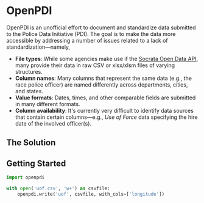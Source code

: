 # OpenPDI

OpenPDI is an unofficial effort to document and standardize data submitted to 
the Police Data Initiative (PDI). The goal is to make the data more accessible 
by addressing a number of issues related to a lack of 
standardization&mdash;namely,

- **File types**: While some agencies make use if the 
  [Socrata Open Data API](https://dev.socrata.com/), many provide their data 
  in raw CSV or xlsx/xlsm files of varying structures.
- **Column names**: Many columns that represent the same data (e.g., the race 
  police officer) are named differently across departments, cities, and states.
- **Value formats**: Dates, times, and other comparable fields are submitted in 
  many different formats. 
- **Column availability**: It's currently very difficult to identify data 
  sources that contain certain columns&mdash;e.g., *Use of Force* data 
  specifying the hire date of the involved officer(s).

## The Solution

## Getting Started

```python
import openpdi

with open('uof.csv', 'w+') as csvfile:
    openpdi.write('uof', csvfile, with_cols=['longitude'])
```


